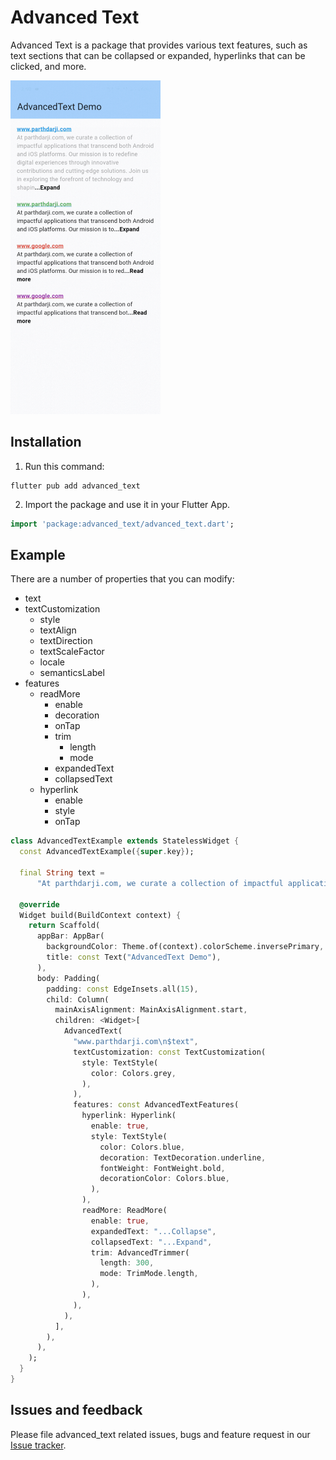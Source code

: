 # Advanced Text

Advanced Text is a package that provides various text features, such as text sections that can be collapsed or expanded, hyperlinks that can be clicked, and more.

<img src="https://raw.githubusercontent.com/parth-darji/advanced_text/main/demo.gif"  width="240" height="534">

## Installation 

1. Run this command:
```console
flutter pub add advanced_text
```
2. Import the package and use it in your Flutter App.
```dart
import 'package:advanced_text/advanced_text.dart';
```

## Example
There are a number of properties that you can modify:

 - text
 - textCustomization
    - style
    - textAlign
    - textDirection
    - textScaleFactor
    - locale
    - semanticsLabel
 - features
    - readMore
        - enable
        - decoration
        - onTap
        - trim
            - length
            - mode
        - expandedText
        - collapsedText
    - hyperlink
        - enable
        - style
        - onTap

```dart
class AdvancedTextExample extends StatelessWidget {
  const AdvancedTextExample({super.key});

  final String text =
      "At parthdarji.com, we curate a collection of impactful applications that transcend both Android and iOS platforms. Our mission is to redefine digital experiences through innovative contributions and cutting-edge solutions. Join us in exploring the forefront of technology and shaping the future of mobile applications.";

  @override
  Widget build(BuildContext context) {
    return Scaffold(
      appBar: AppBar(
        backgroundColor: Theme.of(context).colorScheme.inversePrimary,
        title: const Text("AdvancedText Demo"),
      ),
      body: Padding(
        padding: const EdgeInsets.all(15),
        child: Column(
          mainAxisAlignment: MainAxisAlignment.start,
          children: <Widget>[
            AdvancedText(
              "www.parthdarji.com\n$text",
              textCustomization: const TextCustomization(
                style: TextStyle(
                  color: Colors.grey,
                ),
              ),
              features: const AdvancedTextFeatures(
                hyperlink: Hyperlink(
                  enable: true,
                  style: TextStyle(
                    color: Colors.blue,
                    decoration: TextDecoration.underline,
                    fontWeight: FontWeight.bold,
                    decorationColor: Colors.blue,
                  ),
                ),
                readMore: ReadMore(
                  enable: true,
                  expandedText: "...Collapse",
                  collapsedText: "...Expand",
                  trim: AdvancedTrimmer(
                    length: 300,
                    mode: TrimMode.length,
                  ),
                ),
              ),
            ),
          ],
        ),
      ),
    );
  }
}
```

## Issues and feedback

Please file advanced_text related issues, bugs and feature request in our [Issue tracker](https://github.com/parth-darji/advanced_text/issues).
